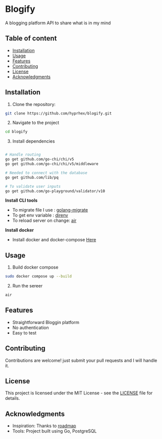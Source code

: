 # Blogify

A blogging platform API to share what is in my mind

## Table of content

- [Installation](#installation)
- [Usage](#usage)
- [Features](#features)
- [Contributing](#contributing)
- [License](#license)
- [Acknowledgments](#acknowledgments)

## Installation

1. Clone the repository:

```bash
git clone https://github.com/hyprhex/blogify.git
```

2. Navigate to the project

```bash
cd blogify
```

3. Install dependencies

```bash

# Handle routing
go get github.com/go-chi/chi/v5
go get github.com/go-chi/chi/v5/middleware

# Needed to connect with the database
go get github.com/lib/pq

# To validate user inputs
go get github.com/go-playground/validator/v10

```

**Install CLI tools**

- To migrate file I use : [golang-migrate](https://github.com/golang-migrate/migrate/tree/master/cmd/migrate)
- To get env variable : [direnv](https://direnv.net/)
- To reload server on change: [air](https://github.com/air-verse/air)

**Install docker**

- Install docker and docker-compose [Here](https://docs.docker.com/compose/install/)

## Usage

1. Build docker compose

```bash
sudo docker compose up --build
```

2. Run the sereer

```bash
air
```

## Features

- Straightforward Bloggin platform
- No authentication
- Easy to test

## Contributing

Contributions are welcome! just submit your pull requests and I will handle it.

## License

This project is licensed under the MIT License - see the [LICENSE](./LICENSE) file for details.

## Acknowledgments

- Inspiration: Thanks to [roadmap](https://roadmap.sh/projects/blogging-platform-api)
- Tools: Project built using Go, PostgreSQL
